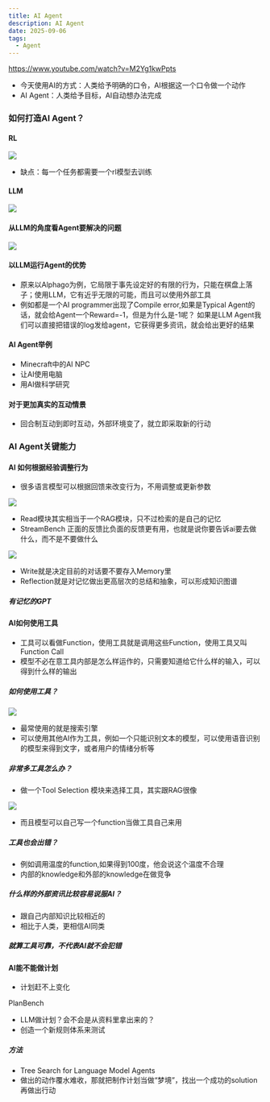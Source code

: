```yaml
---
title: AI Agent
description: AI Agent
date: 2025-09-06
tags:
  - Agent
---
```


https://www.youtube.com/watch?v=M2Yg1kwPpts

* 今天使用AI的方式：人类给予明确的口令，AI根据这一个口令做一个动作
* AI Agent：人类给予目标，AI自动想办法完成

### 如何打造AI Agent？
#### RL
<img src="/public/agent1.png">

* 缺点：每一个任务都需要一个rl模型去训练
#### LLM
<img src="/public/agent2.png">

#### 从LLM的角度看Agent要解决的问题

<img src="/public/agent3.png">

#### 以LLM运行Agent的优势
* 原来以Alphago为例，它局限于事先设定好的有限的行为，只能在棋盘上落子；使用LLM，它有近乎无限的可能，而且可以使用外部工具
* 例如都是一个AI programmer出现了Compile error,如果是Typical Agent的话，就会给Agent一个Reward=-1，但是为什么是-1呢？  如果是LLM Agent我们可以直接把错误的log发给agent，它获得更多资讯，就会给出更好的结果
#### AI Agent举例
* Minecraft中的AI NPC
* 让AI使用电脑
* 用AI做科学研究
#### 对于更加真实的互动情景
* 回合制互动到即时互动，外部环境变了，就立即采取新的行动

### AI Agent关键能力
#### AI 如何根据经验调整行为
* 很多语言模型可以根据回馈来改变行为，不用调整或更新参数
<img src="/public//agent4.png">

* Read模块其实相当于一个RAG模块，只不过检索的是自己的记忆
* StreamBench 正面的反馈比负面的反馈更有用，也就是说你要告诉ai要去做什么，而不是不要做什么
<img src="/public/agent5.png">

* Write就是决定目前的对话要不要存入Memory里
* Reflection就是对记忆做出更高层次的总结和抽象，可以形成知识图谱

##### 有记忆的GPT
#### AI如何使用工具
* 工具可以看做Function，使用工具就是调用这些Function，使用工具又叫Function Call
* 模型不必在意工具内部是怎么样运作的，只需要知道给它什么样的输入，可以得到什么样的输出
##### 如何使用工具？
<img src="/public/agent6.png">

* 最常使用的就是搜索引擎
* 可以使用其他AI作为工具，例如一个只能识别文本的模型，可以使用语音识别的模型来得到文字，或者用户的情绪分析等
##### 非常多工具怎么办？
* 做一个Tool Selection 模块来选择工具，其实跟RAG很像
<img src="/public/agent7.png">

* 而且模型可以自己写一个function当做工具自己来用
##### 工具也会出错？
* 例如调用温度的function,如果得到100度，他会说这个温度不合理
* 内部的knowledge和外部的knowledge在做竞争
##### 什么样的外部资讯比较容易说服AI？
* 跟自己内部知识比较相近的
* 相比于人类，更相信AI同类
##### 就算工具可靠，不代表AI就不会犯错
#### AI能不能做计划
* 计划赶不上变化

PlanBench

* LLM做计划？会不会是从资料里拿出来的？
* 创造一个新规则体系来测试

##### 方法
* Tree Search for Language Model Agents
* 做出的动作覆水难收，那就把制作计划当做“梦境”，找出一个成功的solution再做出行动